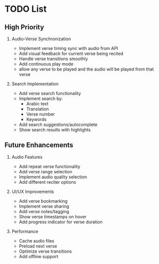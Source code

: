 # TODO List

## High Priority
1. Audio-Verse Synchronization
   - Implement verse timing sync with audio from API
   - Add visual feedback for current verse being recited
   - Handle verse transitions smoothly
   - Add continuous play mode
   - allow any verse to be played and the audio will be played from that verse
  
2. Search Implementation
   - Add verse search functionality
   - Implement search by:
     - Arabic text
     - Translation
     - Verse number
     - Keywords
   - Add search suggestions/autocomplete
   - Show search results with highlights

## Future Enhancements
1. Audio Features
   - Add repeat verse functionality
   - Add verse range selection
   - Implement audio quality selection
   - Add different reciter options

2. UI/UX Improvements
   - Add verse bookmarking
   - Implement verse sharing
   - Add verse notes/tagging
   - Show verse timestamps on hover
   - Add progress indicator for verse duration

3. Performance
   - Cache audio files
   - Preload next verse
   - Optimize verse transitions
   - Add offline support
